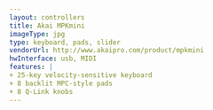 ```yaml
---
layout: controllers
title: Akai MPKmini
imageType: jpg
type: keyboard, pads, slider
vendorUrl: http://www.akaipro.com/product/mpkmini
hwInterface: usb, MIDI
features: |
+ 25-key velocity-sensitive keyboard
+ 8 backlit MPC-style pads 
+ 8 Q-Link knobs
---
```



